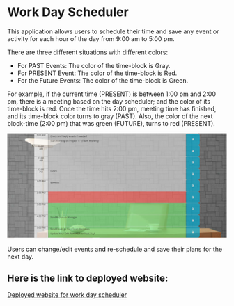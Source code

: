 # Work Day Scheduler

This application allows users to schedule their time and save any event or activity for each hour of the day from 9:00 am to 5:00 pm.


There are three different situations with different colors:

* For PAST Events: The color of the time-block is Gray.
* For PRESENT Event: The color of the time-block is Red.
* For the Future Events: The color of the time-block is Green.

For example, if the current time (PRESENT) is between 1:00 pm and 2:00 pm, there is a meeting based on the day scheduler; and the color of its time-block is red. Once the time hits 2:00 pm, meeting time has finished, and its time-block color turns to gray (PAST). Also, the color of the next block-time (2:00 pm) that was green (FUTURE), turns to red (PRESENT).

![Work Day Scheduler!](./assets/imgThree.JPG)

Users can change/edit events and re-schedule and save their plans for the next day.

## Here is the link to deployed website:

[Deployed website for work day scheduler](https://karimi65.github.io/work-day-scheduler/)

